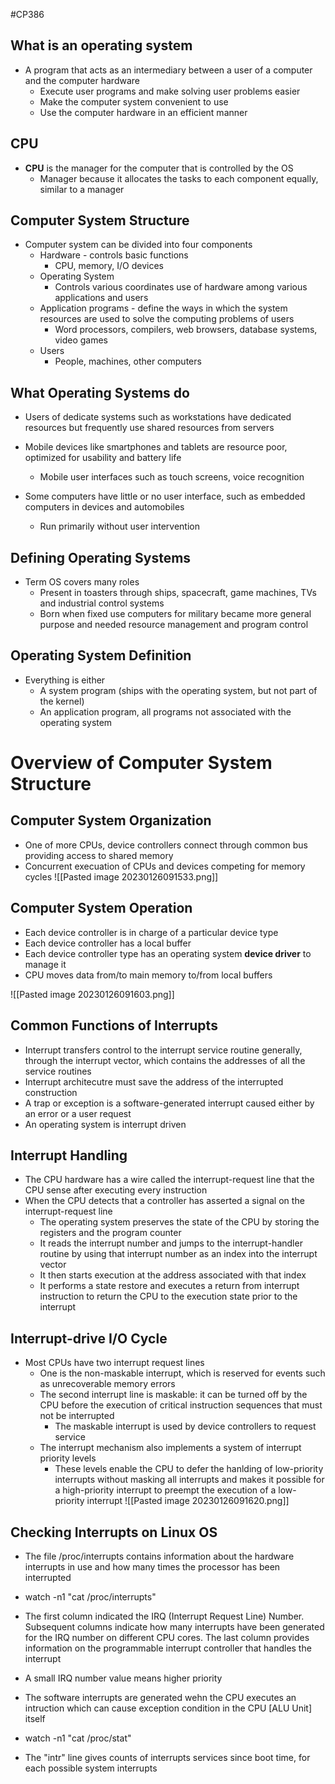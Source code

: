 #CP386
## What is an operating system
- A program that acts as an intermediary between a user of a computer and the computer hardware
	- Execute user programs and make solving user problems easier
	- Make the computer system convenient to use
	- Use the computer hardware in an efficient manner

## CPU 
- **CPU** is the manager for the computer that is controlled by the OS
	- Manager because it allocates the tasks to each component equally, similar to a manager


## Computer System Structure
- Computer system can be divided into four components
	- Hardware - controls basic functions
		- CPU, memory, I/O devices
	- Operating System
		- Controls various coordinates use of hardware among various applications and users
	- Application programs - define the ways in which the system resources are used to solve the computing problems of users
		- Word processors, compilers, web browsers, database systems, video games
	- Users
		- People, machines, other computers

## What Operating Systems do
- Users of dedicate systems such as workstations have dedicated resources but frequently use shared resources from servers  
 - Mobile devices like smartphones and tablets are resource poor, optimized for usability and battery life  
	 - Mobile user interfaces such as touch screens, voice recognition  

- Some computers have little or no user interface, such as embedded computers in devices and automobiles  
	- Run primarily without user intervention


## Defining Operating Systems
- Term OS covers many roles
	- Present in toasters through ships, spacecraft, game machines, TVs and industrial control systems
	- Born when fixed use computers for military became more general purpose and needed resource management and program control


## Operating System Definition
- Everything is either
	- A system program (ships with the operating system, but not part of the kernel)
	- An application program, all programs not associated with the operating system


# Overview of Computer System Structure

## Computer System Organization
- One of more CPUs, device controllers connect through common bus providing access to shared memory 
- Concurrent execuation of CPUs and devices competing for memory cycles
![[Pasted image 20230126091533.png]]


## Computer System Operation
- Each device controller is in charge of a particular device type
- Each device controller has a local buffer
- Each device controller type has an operating system **device driver** to manage it
- CPU moves data from/to main memory to/from local buffers

![[Pasted image 20230126091603.png]]
## Common Functions of Interrupts
- Interrupt transfers control to the interrupt service routine generally, through the interrupt vector, which contains the addresses of all the service routines
- Interrupt architecutre must save the address of the interrupted construction
- A trap or exception is a software-generated interrupt caused either by an error or a user request
- An operating system is interrupt driven


## Interrupt Handling
- The CPU hardware has a wire called the interrupt-request line that the CPU sense after executing every instruction
- When the CPU detects that a controller has asserted a signal on the interrupt-request line
	- The operating system preserves the state of the CPU by storing the registers and the program counter
	- It reads the interrupt number and jumps to the interrupt-handler routine by using that interrupt number as an index into the interrupt vector
	- It then starts execution at the address associated with that index
	- It performs a state restore and executes a return from interrupt instruction to return the CPU to the execution state prior to the interrupt

## Interrupt-drive I/O Cycle
- Most CPUs have two interrupt request lines
	- One is the non-maskable interrupt, which is reserved for events such as unrecoverable memory errors
	- The second interrupt line is maskable: it can be turned off by the CPU before the execution of critical instruction sequences that must not be interrupted
		- The maskable interrupt is used by device controllers to request service
	- The interrupt mechanism also implements a system of interrupt priority levels
		- These levels enable the CPU to defer the hanlding of low-priority interrupts without masking all interrupts and makes it possible for a high-priority interrupt to preempt the execution of a low-priority interrupt
![[Pasted image 20230126091620.png]]

## Checking Interrupts on Linux OS
- The file /proc/interrupts contains information about the hardware interrupts in use and how many times the processor has been interrupted
- watch -n1 "cat /proc/interrupts"
- The first column indicated the IRQ (Interrupt Request Line) Number. Subsequent columns indicate how many interrupts have been generated for the IRQ number on different CPU cores. The last column provides information on the programmable interrupt controller that handles the interrupt
- A small IRQ number value means higher priority

- The software interrupts are generated wehn the CPU executes an intruction which can cause exception condition in the CPU [ALU Unit] itself
- watch -n1 "cat /proc/stat"
- The "intr" line gives counts of interrupts services since boot time, for each possible system interrupts 